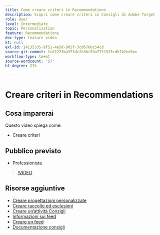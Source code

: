 ```yaml
---
title: Come creare criteri in Recommendations
description: Scopri come creare criteri in Consigli di Adobe Target
role: User
level: Intermediate
topic: Personalization
feature: Recommendations
doc-type: feature video
kt: null
exl-id: 14135335-9f51-4e5d-905f-3cd6760c54cd
source-git-commit: fcd2273ba373dc2b3bc59a77f1925cdb7b2ed3ee
workflow-type: tm+mt
source-wordcount: '57'
ht-degree: 21%

---
```


# Creare criteri in Recommendations

## Cosa imparerai

Questo video spiega come:

* Creare criteri

## Pubblico previsto

* Professionista

>[!VIDEO](https://video.tv.adobe.com/v/27694?quality=12)

## Risorse aggiuntive

* [Creare progettazioni personalizzate](create-custom-designs.md)
* [Creare raccolte ed esclusioni](create-collections-and-exclusions.md)
* [Creare un’attività Consigli](create-a-recommendations-activity.md)
* [Informazioni sui feed](understanding-feeds.md)
* [Creare un feed](create-a-feed.md)
* [Documentazione consigli](https://experienceleague.adobe.com/docs/target/using/recommendations/recommendations.html?lang=en)
